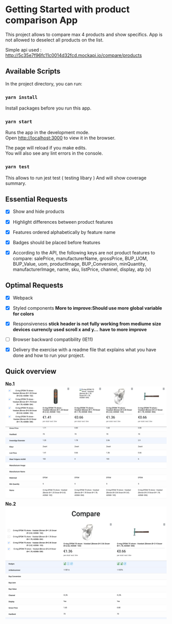 # Getting Started with product comparison App

This project allows to compare max 4 products and show specifics.
App is not allowed to deselect all products on the list. 

Simple api used :
http://5c35e7f96fc11c0014d32fcd.mockapi.io/compare/products

## Available Scripts

In the project directory, you can run:

### `yarn install`

Install packages before you run this app.

### `yarn start`

Runs the app in the development mode.\
Open [http://localhost:3000](http://localhost:3000) to view it in the browser.

The page will reload if you make edits.\
You will also see any lint errors in the console.

### `yarn test`

This allows to run jest test ( testing libary )
And will show coverage summary.

## Essential Requests

- [x] Show and hide products
- [x] Highlight differences between product features
- [x] Features ordered alphabetically by feature name
- [x] Badges should be placed before features

- [x] According to the API, the following keys are not product features to compare:
      salePrice, manufacturerName, grossPrice, BUP_UOM, BUP_Value, uom, productImage, BUP_Conversion, minQuantity, manufacturerImage, name, sku, listPrice, channel, display, atp (v)

## Optimal Requests

- [x] Webpack

- [x] Styled components
      **More to improve:Should use more global variable for colors**

- [x] Responsiveness
      **stick header is not fully working from mediume size devices**
      **currencly used scroll x and y...**
      **have to more improve**

- [ ] Browser backward compatibility (IE11)

- [x] Delivery the exercise with a readme file that explains what you have done and how to run your project.

## Quick overview

  **No.1**
  ![Screenshot](overview1.png)
  **No.2**
  ![Screenshot](overview2.png)


